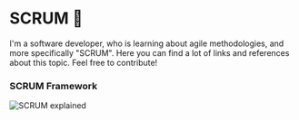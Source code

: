 # SCRUM :rugby_football:
I'm a software developer, who is learning about agile methodologies, and more specifically "SCRUM". Here you can find a lot of links and references about this topic. Feel free to contribute!

### SCRUM Framework
![SCRUM explained](https://www.scrumalliance.org/scrum/media/ScrumAllianceMedia/PageGraphics/ScrumExplained-4-620.jpg "SCRUM framework in one image")
